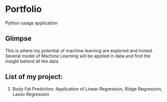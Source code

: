 # Portfolio
Python usage application

## Glimpse
This is where my potential of machine learning are explored and honed. Several model of Machine Learning will be applied in data and find the insight behind all the data

## List of my project:
1. Body Fat Prediction: Application of Linear Regression, Ridge Regression, Lasso Regression
